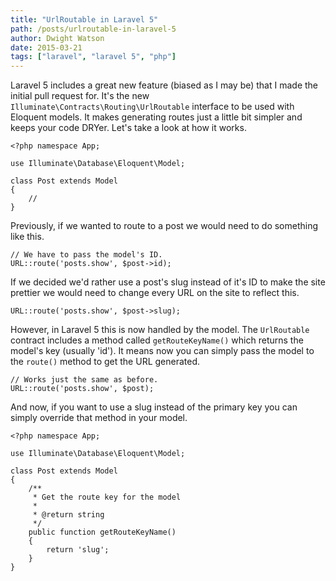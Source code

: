 ```yaml
---
title: "UrlRoutable in Laravel 5"
path: /posts/urlroutable-in-laravel-5
author: Dwight Watson
date: 2015-03-21
tags: ["laravel", "laravel 5", "php"]
---
```


Laravel 5 includes a great new feature (biased as I may be) that I made the initial pull request for. It's the new `Illuminate\Contracts\Routing\UrlRoutable` interface to be used with Eloquent models. It makes generating routes just a little bit simpler and keeps your code DRYer. Let's take a look at how it works.

    <?php namespace App;

    use Illuminate\Database\Eloquent\Model;

    class Post extends Model
    {
        //
    }

Previously, if we wanted to route to a post we would need to do something like this.

    // We have to pass the model's ID.
    URL::route('posts.show', $post->id);

If we decided we'd rather use a post's slug instead of it's ID to make the site prettier we would need to change every URL on the site to reflect this.

    URL::route('posts.show', $post->slug);

However, in Laravel 5 this is now handled by the model. The `UrlRoutable` contract includes a method called `getRouteKeyName()` which returns the model's key (usually 'id'). It means now you can simply pass the model to the `route()` method to get the URL generated.

    // Works just the same as before.
    URL::route('posts.show', $post);

And now, if you want to use a slug instead of the primary key you can simply override that method in your model.

    <?php namespace App;

    use Illuminate\Database\Eloquent\Model;

    class Post extends Model
    {
        /**
         * Get the route key for the model
         *
         * @return string
         */
        public function getRouteKeyName()
        {
            return 'slug';
        }
    }

